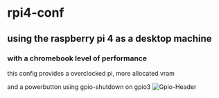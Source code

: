 # rpi4-conf

## using the raspberry pi 4 as a desktop machine
### with a chromebook level of performance

this config provides a overclocked pi, more allocated vram

and a powerbutton using gpio-shutdown on gpio3
![Gpio-Header]()
